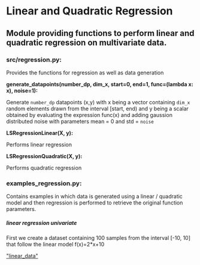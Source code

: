 # Linear and Quadratic Regression
## Module providing functions to perform linear and quadratic regression on multivariate data.

### src/regression.py:

Provides the functions for regression as well as data generation

__generate_datapoints(number_dp, dim_x, start=0, end=1, func=(lambda x: x), noise=1):__

Generate ``number_dp`` datapoints (x,y) with x being a vector containing ``dim_x`` random elements drawn from the interval [start, end) and y being a scalar obtained by evaluating the expression func(x) and adding gaussion distributed noise with parameters mean = 0 and std = ``noise``

__LSRegressionLinear(X, y):__

Performs linear regression

__LSRegressionQuadratic(X, y):__

Performs quadratic regression

### examples_regression.py:

Contains examples in which data is generated using a linear / quadratic model and then regression is performed to retrieve the original function parameters.

##### linear regression univariate

First we create a dataset containing 100 samples from the interval [-10, 10] that follow the linear model f(x)=2*x+10

["linear_data"](images/data_linear.png)



